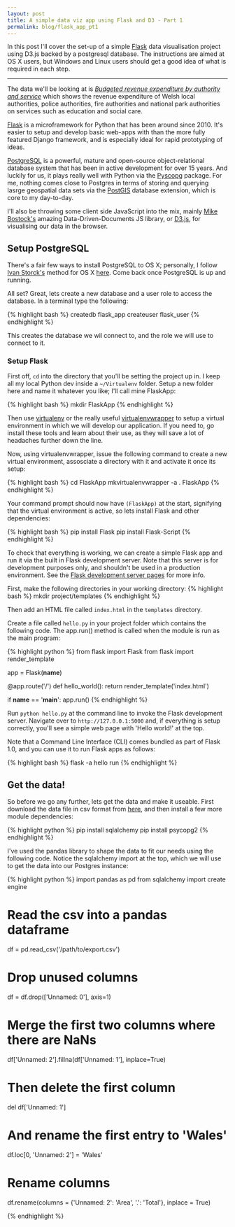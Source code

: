 ```yaml
---
layout: post
title: A simple data viz app using Flask and D3 - Part 1
permalink: blog/flask_app_pt1
---
```


In this post I'll cover the set-up of a simple [Flask](http://flask.pocoo.org/) data visualisation project using D3.js backed by a postgresql database. The instructions are aimed at OS X users, but Windows and Linux users should get a good idea of what is required in each step.

-----
<!--more-->

The data we'll be looking at is [*Budgeted revenue expenditure by authority and service*](https://statswales.wales.gov.uk/Catalogue/Local-Government/Finance/Revenue/Budgets/budgetedrevenueexpenditure-by-authority-service) which shows the revenue expenditure of Welsh local authorities, police authorities, fire authorities and national park authorities on services such as education and social care.

[Flask](http://flask.pocoo.org/) is a microframework for Python that has been around since 2010. It's easier to setup and develop basic web-apps with than the more fully featured Django framework, and is especially ideal for rapid prototyping of ideas.

[PostgreSQL](http://www.postgresql.org/about/) is a powerful, mature and open-source object-relational database system that has been in active development for over 15 years. And luckily for us, it plays really well with Python via the [Pyscopg](http://initd.org/psycopg/) package. For me, nothing comes close to Postgres in terms of storing and querying lasrge geospatial data sets via the [PostGIS](http://postgis.net/) database extension, which is core to my day-to-day.

I'll also be throwing some client side JavaScript into the mix, mainly [Mike Bostock's](http://bost.ocks.org/mike/) amazing Data-Driven-Documents JS library, or [D3.js](http://d3js.org/), for visualising our data in the browser.

## Setup PostgreSQL
There's a fair few ways to install PostgreSQL to OS X; personally, I follow [Ivan Storck's](http://ivanstorck.com/) method for OS X [here](https://www.codefellows.org/blog/three-battle-tested-ways-to-install-postgresql). Come back once PostgreSQL is up and running.

All set? Great, lets create a new database and a user role to access the database. In a terminal type the following:

{% highlight bash %}
createdb flask_app
createuser flask_user
{% endhighlight %}

This creates the database we wil connect to, and the role we will use to connect to it.

### Setup Flask

First off, `cd` into the directory that you'll be setting the project up in. I keep all my local Python dev inside a `~/Virtualenv` folder. Setup a new folder here and name it whatever you like; I'll call mine FlaskApp:

{% highlight bash %}
mkdir FlaskApp
{% endhighlight %}

Then use [virtualenv](https://virtualenv.readthedocs.org/en/latest/) or the really useful [virtualenvwrapper](https://virtualenvwrapper.readthedocs.org/en/latest/) to setup a virtual environment in which we will develop our application. If you need to, go install these tools and learn about their use, as they will save a lot of headaches further down the line.

Now, using virtualenvwrapper, issue the following command to create a new virtual environment, assosciate a directory with it and activate it once its setup:

{% highlight bash %}
cd FlaskApp
mkvirtualenvwrapper -a . FlaskApp
{% endhighlight %}

Your command prompt should now have `(FlaskApp)` at the start, signifying that the virtual environment is active, so lets install Flask and other dependencies:


{% highlight bash %}
pip install Flask
pip install Flask-Script
{% endhighlight %}

To check that everything is working, we can create a simple Flask app and run it via the built in Flask development server.  Note that this server is  for development purposes only, and shouldn't be used in a production environment. See the [Flask development server pages](http://flask.pocoo.org/docs/0.10/server/) for more info.

First, make the following directories in your working directory:
{% highlight bash %}
mkdir project/templates
{% endhighlight %}

Then add an HTML file called `index.html` in the `templates` directory.

Create a file called `hello.py` in your project folder which contains the following code. The app.run() method is called when the module is run as the main program:

{% highlight python %}
from flask import Flask
from flask import render_template

app = Flask(__name__)

@app.route('/')
def hello_world():
    return render_template('index.html')

if __name__ == '__main__':
    app.run()
{% endhighlight %}

 Run `python hello.py` at the command line to invoke the Flask development server. Navigate over to `http://127.0.0.1:5000` and, if everything is setup correctly, you'll see a simple web page with 'Hello world!' at the top.

 Note that a Command Line Interface (CLI) comes bundled as part of Flask 1.0, and you can use it to run Flask apps as follows:

{% highlight bash %}
flask -a hello run
{% endhighlight %}

## Get the data!
So before we go any further, lets get the data and make it useable. First download the data file in csv format from [here](https://statswales.wales.gov.uk/Catalogue/Local-Government/Finance/Revenue/Budgets/budgetedrevenueexpenditure-by-authority-service), and then install a few more module dependencies:

{% highlight python %}
pip install sqlalchemy
pip install psycopg2
{% endhighlight %}

I've used the pandas library to shape the data to fit our needs using the following code. Notice the sqlalchemy import at the top, which we will use to get the data into our Postgres instance:

{% highlight python %}
import pandas as pd
from sqlalchemy import create engine

# Read the csv into a pandas dataframe
df = pd.read_csv('/path/to/export.csv')

# Drop unused columns
df = df.drop(['Unnamed: 0'], axis=1)

# Merge the first two columns where there are NaNs
df['Unnamed: 2'].fillna(df['Unnamed: 1'], inplace=True)

# Then delete the first column
del df['Unnamed: 1']

# And rename the first entry to 'Wales'
df.loc[0, 'Unnamed: 2'] = 'Wales'

# Rename columns
df.rename(columns = {'Unnamed: 2': 'Area', '.': 'Total'}, inplace = True)

{% endhighlight %}
